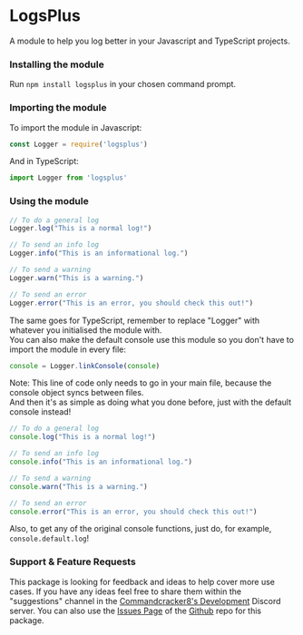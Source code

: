 # LogsPlus
A module to help you log better in your Javascript and TypeScript projects.

### Installing the module
 Run `npm install logsplus` in your chosen command prompt.

### Importing the module

To import the module in Javascript:
```javascript
const Logger = require('logsplus')
```

And in TypeScript:
```typescript
import Logger from 'logsplus'
```
### Using the module
```javascript
// To do a general log
Logger.log("This is a normal log!")

// To send an info log
Logger.info("This is an informational log.")

// To send a warning
Logger.warn("This is a warning.")

// To send an error
Logger.error("This is an error, you should check this out!")
```
The same goes for TypeScript, remember to replace "Logger" with whatever you initialised the module with.
<br />
You can also make the default console use this module so you don't have to import the module in every file:

```javascript
console = Logger.linkConsole(console)
```
Note: This line of code only needs to go in your main file, because the console object syncs between files.
<br />
And then it's as simple as doing what you done before, just with the default console instead!

```javascript
// To do a general log
console.log("This is a normal log!")

// To send an info log
console.info("This is an informational log.")

// To send a warning
console.warn("This is a warning.")

// To send an error
console.error("This is an error, you should check this out!")
```

Also, to get any of the original console functions, just do, for example, `console.default.log`!

### Support & Feature Requests
This package is looking for feedback and ideas to help cover more use cases. If you have any ideas feel free to share them within the "suggestions" channel in the [Commandcracker8's Development](https://discord.gg/BynpBR4NAe) Discord server. You can also use the [Issues Page](https://github.com/CommandCracker8/LogsPlus/issues) of the [Github](https://github.com/) repo for this package.